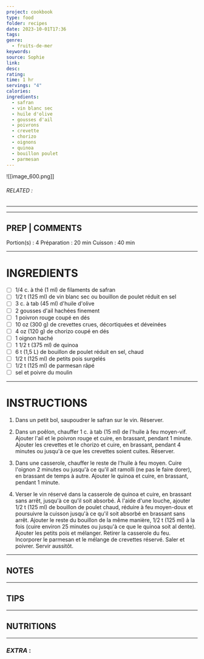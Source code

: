 ```yaml
---
project: cookbook
type: food
folder: recipes
date: 2023-10-01T17:36
tags: 
genre:
  - fruits-de-mer
keywords: 
source: Sophie
link: 
desc: 
rating: 
time: 1 hr
servings: "4"
calories: 
ingredients:
  - safran
  - vin blanc sec
  - huile d'olive
  - gousses d'ail
  - poivrons
  - crevette
  - chorizo
  - oignons
  - quinoa
  - bouillon poulet
  - parmesan
---
```


![[image_600.png]]
###### *RELATED* : 
---


---
## PREP | COMMENTS

Portion(s) : 4
Préparation : 20 min
Cuisson : 40 min

---
# INGREDIENTS

- [ ] 1/4 c. à thé (1 ml) de filaments de safran
- [ ] 1/2 t (125 ml) de vin blanc sec ou bouillon de poulet réduit en sel
- [ ] 3 c. à tab (45 ml) d'huile d'olive
- [ ] 2 gousses d'ail hachées finement
- [ ] 1 poivron rouge coupé en dés
- [ ] 10 oz (300 g) de crevettes crues, décortiquées et déveinées
- [ ] 4 oz (120 g) de chorizo coupé en dés
- [ ] 1 oignon haché
- [ ] 1 1/2 t (375 ml) de quinoa
- [ ] 6 t (1,5 L) de bouillon de poulet réduit en sel, chaud
- [ ] 1/2 t (125 ml) de petits pois surgelés
- [ ] 1/2 t (125 ml) de parmesan râpé
- [ ] sel et poivre du moulin

---
# INSTRUCTIONS

1. Dans un petit bol, saupoudrer le safran sur le vin. Réserver. 

2. Dans un poêlon, chauffer 1 c. à tab (15 ml) de l'huile à feu moyen-vif. Ajouter l'ail et le poivron rouge et cuire, en brassant, pendant 1 minute. Ajouter les crevettes et le chorizo et cuire, en brassant, pendant 4 minutes ou jusqu'à ce que les crevettes soient cuites. Réserver. 

3. Dans une casserole, chauffer le reste de l'huile à feu moyen. Cuire l'oignon 2 minutes ou jusqu'à ce qu'il ait ramolli (ne pas le faire dorer), en brassant de temps à autre. Ajouter le quinoa et cuire, en brassant, pendant 1 minute. 

4. Verser le vin réservé dans la casserole de quinoa et cuire, en brassant sans arrêt, jusqu'à ce qu'il soit absorbé. À l'aide d'une louche, ajouter 1/2 t (125 ml) de bouillon de poulet chaud, réduire à feu moyen-doux et poursuivre la cuisson jusqu'à ce qu'il soit absorbé en brassant sans arrêt. Ajouter le reste du bouillon de la même manière, 1/2 t (125 ml) à la fois (cuire environ 25 minutes ou jusqu'à ce que le quinoa soit al dente). Ajouter les petits pois et mélanger. Retirer la casserole du feu. Incorporer le parmesan et le mélange de crevettes réservé. Saler et poivrer. Servir aussitôt.

---
## NOTES



---
## TIPS



---
## NUTRITIONS



---
### *EXTRA* :



